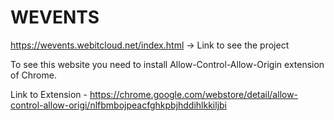 # WEVENTS


https://wevents.webitcloud.net/index.html -> Link to see the project

To see this website you need to install Allow-Control-Allow-Origin extension of Chrome.

Link to Extension - https://chrome.google.com/webstore/detail/allow-control-allow-origi/nlfbmbojpeacfghkpbjhddihlkkiljbi
